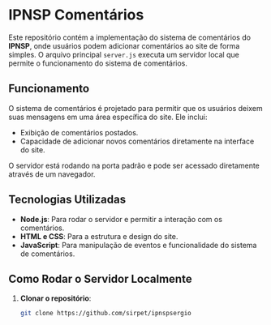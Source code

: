 # IPNSP Comentários

Este repositório contém a implementação do sistema de comentários do **IPNSP**, onde usuários podem adicionar comentários ao site de forma simples. O arquivo principal `server.js` executa um servidor local que permite o funcionamento do sistema de comentários.

## Funcionamento

O sistema de comentários é projetado para permitir que os usuários deixem suas mensagens em uma área específica do site. Ele inclui:

- Exibição de comentários postados.
- Capacidade de adicionar novos comentários diretamente na interface do site.

O servidor está rodando na porta padrão e pode ser acessado diretamente através de um navegador.

## Tecnologias Utilizadas

- **Node.js**: Para rodar o servidor e permitir a interação com os comentários.
- **HTML e CSS**: Para a estrutura e design do site.
- **JavaScript**: Para manipulação de eventos e funcionalidade do sistema de comentários.

## Como Rodar o Servidor Localmente

1. **Clonar o repositório**:

   ```bash
   git clone https://github.com/sirpet/ipnspsergio
